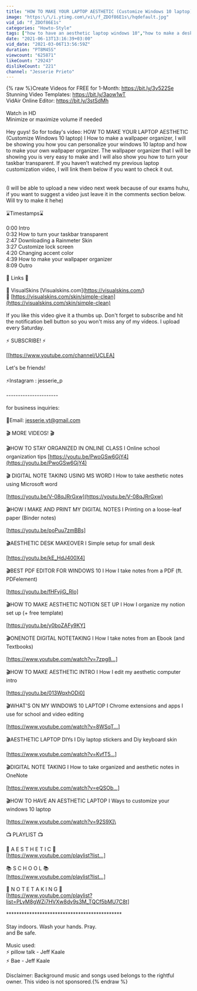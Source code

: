 ```yaml
---
title: "HOW TO MAKE YOUR LAPTOP AESTHETIC (Customize Windows 10 laptop) I How to make a wallpaper organizer"
image: "https:\/\/i.ytimg.com\/vi\/f_ZDOf86E1s\/hqdefault.jpg"
vid_id: "f_ZDOf86E1s"
categories: "Howto-Style"
tags: ["how to have an aesthetic laptop windows 10","how to make a desktop wallpaper organizer","desktop wallpaper organizer canva desktop wallpaper organizer"]
date: "2021-06-13T13:16:39+03:00"
vid_date: "2021-03-06T13:56:59Z"
duration: "PT8M45S"
viewcount: "625871"
likeCount: "29243"
dislikeCount: "221"
channel: "Jesserie Prieto"
---
```

{% raw %}Create Videos for FREE for 1-Month: <a rel="nofollow" target="blank" href="https://bit.ly/3v522Se">https://bit.ly/3v522Se</a><br />Stunning Video Templates: <a rel="nofollow" target="blank" href="https://bit.ly/3aow1wT">https://bit.ly/3aow1wT</a><br />VidAir Online Editor:  <a rel="nofollow" target="blank" href="https://bit.ly/3stSdMh">https://bit.ly/3stSdMh</a><br /><br />Watch in HD<br />Minimize or maximize volume if needed <br /><br />Hey guys! So for today's video:  HOW TO MAKE YOUR LAPTOP AESTHETIC (Customize Windows 10 laptop) I How to make a wallpaper organizer, I will be showing you how you can personalize your windows 10 laptop and how to make your own wallpaper organizer. The wallpaper organizer that I will be showing you is very easy to make and I will also show you how to turn your taskbar transparent. If you haven’t watched my previous laptop customization video, I will link them below if you want to check it out. <br /><br /><br />(I will be able to upload a new video next week because of our exams huhu,  if you want to suggest a video just leave it in the comments section below. Will try to make it hehe)<br /><br />⌛Timestamps⌛<br /><br />0:00 Intro<br />0:32  How to turn your taskbar transparent<br />2:47 Downloading a Rainmeter Skin<br />3:27 Customize lock screen <br />4:20 Changing accent color<br />4:39 How to make your wallpaper organizer<br />8:09 Outro<br /><br />🌻 Links 🌻<br /><br />🌻 VisualSkins [Visualskins.com](<a rel="nofollow" target="blank" href="https://visualskins.com/)">https://visualskins.com/)</a><br />🌻 [<a rel="nofollow" target="blank" href="https://visualskins.com/skin/simple-clean](https://visualskins.com/skin/simple-clean)">https://visualskins.com/skin/simple-clean](https://visualskins.com/skin/simple-clean)</a><br /><br />If you like this video give it a thumbs up. Don't forget to subscribe and hit the notification bell button so you won't miss any of my videos. I upload every Saturday.<br /><br />⚡ SUBSCRIBE! ⚡<br /><br />[[<a rel="nofollow" target="blank" href="https://www.youtube.com/channel/UCLEA]">https://www.youtube.com/channel/UCLEA]</a><br /><br />Let's be friends!<br /><br />⚡Instagram : jesserie_p<br /><br />----------------------<br /><br />for business inquiries:<br /><br />📩Email: jesserie.yt@gmail.com<br /><br />🎬 MORE VIDEOS! 🎬<br /><br />🎬HOW TO STAY ORGANIZED IN ONLINE CLASS I Online school organization tips [<a rel="nofollow" target="blank" href="https://youtu.be/PwoGSw6GjY4](https://youtu.be/PwoGSw6GjY4)">https://youtu.be/PwoGSw6GjY4](https://youtu.be/PwoGSw6GjY4)</a><br /><br />🎬 DIGITAL NOTE TAKING USING MS WORD I How to take aesthetic notes using Microsoft word<br /><br />[<a rel="nofollow" target="blank" href="https://youtu.be/V-08qJRrGxw](https://youtu.be/V-08qJRrGxw)">https://youtu.be/V-08qJRrGxw](https://youtu.be/V-08qJRrGxw)</a><br /><br />🎬HOW I MAKE AND PRINT MY DIGITAL NOTES I Printing on a loose-leaf paper (Binder notes)<br /><br />[<a rel="nofollow" target="blank" href="https://youtu.be/poPuu7zmBBs]">https://youtu.be/poPuu7zmBBs]</a><br /><br />🎬AESTHETIC DESK MAKEOVER I Simple setup for small desk<br /><br />[<a rel="nofollow" target="blank" href="https://youtu.be/kE_HdJ400X4]">https://youtu.be/kE_HdJ400X4]</a><br /><br />🎬BEST PDF EDITOR FOR WINDOWS 10 I How I take notes from a PDF (ft. PDFelement)<br /><br />[<a rel="nofollow" target="blank" href="https://youtu.be/fHFvjiG_RIo]">https://youtu.be/fHFvjiG_RIo]</a><br /><br />🎬HOW TO MAKE AESTHETIC NOTION SET UP I How I organize my notion set up (+ free template)<br /><br />[<a rel="nofollow" target="blank" href="https://youtu.be/y0boZAFy9KY]">https://youtu.be/y0boZAFy9KY]</a><br /><br />🎬ONENOTE DIGITAL NOTETAKING I How I take notes from an Ebook (and Textbooks)<br /><br />[<a rel="nofollow" target="blank" href="https://www.youtube.com/watch?v=7zpg8...]">https://www.youtube.com/watch?v=7zpg8...]</a><br /><br />🎬HOW TO MAKE AESTHETIC INTRO I How I edit my aesthetic computer intro<br /><br />[<a rel="nofollow" target="blank" href="https://youtu.be/013WqxhODi0]">https://youtu.be/013WqxhODi0]</a><br /><br />🎬WHAT'S ON MY WINDOWS 10 LAPTOP I  Chrome extensions and apps I use for school and video editing<br /><br />[<a rel="nofollow" target="blank" href="https://www.youtube.com/watch?v=8WSqT...]">https://www.youtube.com/watch?v=8WSqT...]</a><br /><br />🎬AESTHETIC LAPTOP DIYs I Diy laptop stickers and Diy keyboard skin<br /><br />[<a rel="nofollow" target="blank" href="https://www.youtube.com/watch?v=KvfT5...]">https://www.youtube.com/watch?v=KvfT5...]</a><br /><br />🎬DIGITAL NOTE TAKING I How to take organized and aesthetic notes in OneNote<br /><br />[<a rel="nofollow" target="blank" href="https://www.youtube.com/watch?v=eQSOb...]">https://www.youtube.com/watch?v=eQSOb...]</a><br /><br />🎬HOW TO HAVE AN AESTHETIC LAPTOP I Ways to customize your windows 10 laptop<br /><br />[<a rel="nofollow" target="blank" href="https://www.youtube.com/watch?v=92S9X]\">https://www.youtube.com/watch?v=92S9X]\</a><br /><br />📺 PLAYLIST 📺<br /><br />🌈 A E S T H E T I C 🌈<br />[<a rel="nofollow" target="blank" href="https://www.youtube.com/playlist?list...]">https://www.youtube.com/playlist?list...]</a><br /><br />📚 S C H O O L 📚<br />[<a rel="nofollow" target="blank" href="https://www.youtube.com/playlist?list...]">https://www.youtube.com/playlist?list...]</a><br /><br />📝 N O T E T A K I N G 📝<br />[<a rel="nofollow" target="blank" href="https://www.youtube.com/playlist?list=PLyM8gWZi7HVXw8dv9s3M_TQCf5bMU7C8t]">https://www.youtube.com/playlist?list=PLyM8gWZi7HVXw8dv9s3M_TQCf5bMU7C8t]</a><br /><br />*********************************************<br /><br />Stay indoors. Wash your hands. Pray.<br />and Be safe.<br /><br />Music used:<br />⚡ pillow talk - Jeff Kaale<br />⚡ Bae - Jeff Kaale<br /><br />Disclaimer: Background music and songs used belongs to the rightful owner. This video is not sponsored.{% endraw %}
